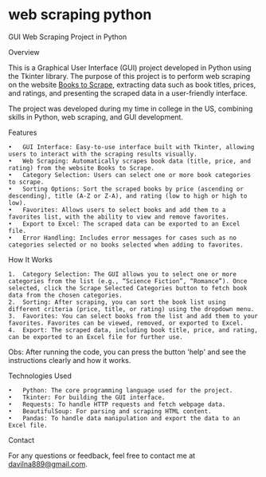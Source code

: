 # web scraping python
GUI Web Scraping Project in Python

Overview

This is a Graphical User Interface (GUI) project developed in Python using the Tkinter library. The purpose of this project is to perform web scraping on the website [Books to Scrape](http://books.toscrape.com), extracting data such as book titles, prices, and ratings, and presenting the scraped data in a user-friendly interface.

The project was developed during my time in college in the US, combining skills in Python, web scraping, and GUI development.

Features

	•	GUI Interface: Easy-to-use interface built with Tkinter, allowing users to interact with the scraping results visually.
	•	Web Scraping: Automatically scrapes book data (title, price, and rating) from the website Books to Scrape.
	•	Category Selection: Users can select one or more book categories to scrape.
	•	Sorting Options: Sort the scraped books by price (ascending or descending), title (A-Z or Z-A), and rating (low to high or high to low).
	•	Favorites: Allows users to select books and add them to a favorites list, with the ability to view and remove favorites.
	•	Export to Excel: The scraped data can be exported to an Excel file.
	•	Error Handling: Includes error messages for cases such as no categories selected or no books selected when adding to favorites.

How It Works

	1.	Category Selection: The GUI allows you to select one or more categories from the list (e.g., “Science Fiction”, “Romance”). Once selected, click the Scrape Selected Categories button to fetch book data from the chosen categories.
	2.	Sorting: After scraping, you can sort the book list using different criteria (price, title, or rating) using the dropdown menu.
	3.	Favorites: You can select books from the list and add them to your favorites. Favorites can be viewed, removed, or exported to Excel.
	4.	Export: The scraped data, including book title, price, and rating, can be exported to an Excel file for further use.

Obs: After running the code, you can press the button 'help' and see the instructions clearly and how it works.

Technologies Used

	•	Python: The core programming language used for the project.
	•	Tkinter: For building the GUI interface.
	•	Requests: To handle HTTP requests and fetch webpage data.
	•	BeautifulSoup: For parsing and scraping HTML content.
	•	Pandas: To handle data manipulation and export the data to an Excel file.

Contact

For any questions or feedback, feel free to contact me at [davilna889@gmail.com](mailto:davilna889@gmail.com).